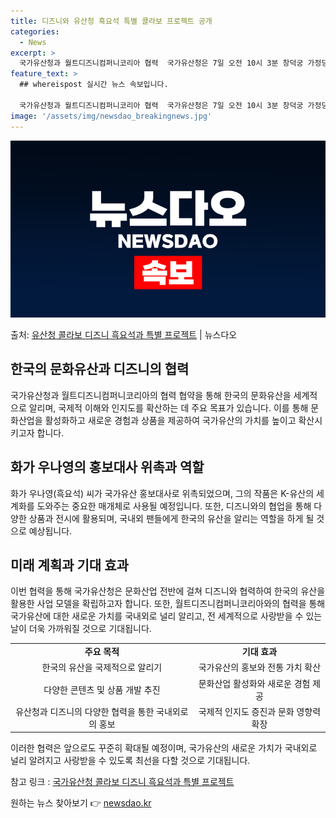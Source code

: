 ```yaml
---
title: 디즈니와 유산청 흑요석 특별 콜라보 프로젝트 공개
categories:
  - News
excerpt: >
  국가유산청과 월트디즈니컴퍼니코리아 협력  국가유산청은 7일 오전 10시 3분 창덕궁 가정당에서 월트디즈니컴퍼…
feature_text: >
  ## whereispost 실시간 뉴스 속보입니다.

  국가유산청과 월트디즈니컴퍼니코리아 협력  국가유산청은 7일 오전 10시 3분 창덕궁 가정당에서 월트디즈니컴퍼…
image: '/assets/img/newsdao_breakingnews.jpg'
---
```


![뉴스다오 속보](/assets/img/newsdao_breakingnews.jpg)

<p>출처: <a href="https://newsdao.kr/4131" rel="dofollow">유산청 콜라보 디즈니 흑요석과 특별 프로젝트</a> | 뉴스다오</p>

<h2 data-ke-size="size26">한국의 문화유산과 디즈니의 협력</h2>
<p data-ke-size="size16">국가유산청과 월트디즈니컴퍼니코리아의 협력 협약을 통해 한국의 문화유산을 세계적으로 알리며, 국제적 이해와 인지도를 확산하는 데 주요 목표가 있습니다. 이를 통해 문화산업을 활성화하고 새로운 경험과 상품을 제공하여 국가유산의 가치를 높이고 확산시키고자 합니다.</p>

<h2 data-ke-size="size26">화가 우나영의 홍보대사 위촉과 역할</h2>
<p data-ke-size="size16">화가 우나영(흑요석) 씨가 국가유산 홍보대사로 위촉되었으며, 그의 작품은 K-유산의 세계화를 도와주는 중요한 매개체로 사용될 예정입니다. 또한, 디즈니와의 협업을 통해 다양한 상품과 전시에 활용되며, 국내외 팬들에게 한국의 유산을 알리는 역할을 하게 될 것으로 예상됩니다.</p>

<h2 data-ke-size="size26">미래 계획과 기대 효과</h2>
<p data-ke-size="size16">이번 협력을 통해 국가유산청은 문화산업 전반에 걸쳐 디즈니와 협력하여 한국의 유산을 활용한 사업 모델을 확립하고자 합니다. 또한, 월트디즈니컴퍼니코리아와의 협력을 통해 국가유산에 대한 새로운 가치를 국내외로 널리 알리고, 전 세계적으로 사랑받을 수 있는 날이 더욱 가까워질 것으로 기대됩니다.</p>

<table>
	<tr>
		<td style="text-align: center; height: 17px;"><b>주요 목적</b></td>
		<td style="text-align: center; height: 17px;"><b>기대 효과</b></td>
	</tr>
	<tr>
		<td style="text-align: center; height: 17px;">한국의 유산을 국제적으로 알리기</td>
		<td style="text-align: center; height: 17px;">국가유산의 홍보와 전통 가치 확산</td>
	</tr>
	<tr>
		<td style="text-align: center; height: 17px;">다양한 콘텐츠 및 상품 개발 추진</td>
		<td style="text-align: center; height: 17px;">문화산업 활성화와 새로운 경험 제공</td>
	</tr>
	<tr>
		<td style="text-align: center; height: 17px;">유산청과 디즈니의 다양한 협력을 통한 국내외로의 홍보</td>
		<td style="text-align: center; height: 17px;">국제적 인지도 증진과 문화 영향력 확장</td>
	</tr>
</table>

<p data-ke-size="size16">이러한 협력은 앞으로도 꾸준히 확대될 예정이며, 국가유산의 새로운 가치가 국내외로 널리 알려지고 사랑받을 수 있도록 최선을 다할 것으로 기대됩니다.</p>
<p data-ke-size="size16">참고 링크 : <a href="https://newsdao.kr/4131">국가유산청 콜라보 디즈니 흑요석과 특별 프로젝트</a></p> 

원하는 뉴스 찾아보기 👉 <a href="https://newsdao.kr" rel="dofollow">newsdao.kr</a>


